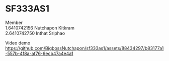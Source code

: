 # SF333AS1
Member </br>
1.6410742156 Nutchapon Kitkram </br>
2.6410742750 Inthat Sriphao </br>

Video demo
https://github.com/BigbossNutchapon/sf333as1/assets/88434297/b83177a1-557b-4f8a-af76-6ecb47a4e4a1

